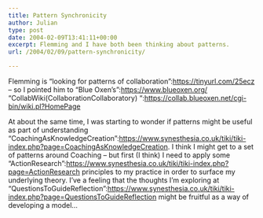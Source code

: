 ```yaml
---
title: Pattern Synchronicity
author: Julian
type: post
date: 2004-02-09T13:41:11+00:00
excerpt: Flemming and I have both been thinking about patterns.
url: /2004/02/09/pattern-synchronicity/

---
```

Flemming is &#8220;looking for patterns of collaboration&#8221;:https://tinyurl.com/25ecz &#8211; so I pointed him to &#8220;Blue Oxen&#8217;s&#8221;:https://www.blueoxen.org/ &#8220;CollabWiki(CollaborationCollaboratory) &#8220;:https://collab.blueoxen.net/cgi-bin/wiki.pl?HomePage 

At about the same time, I was starting to wonder if patterns might be useful as part of understanding &#8220;CoachingAsKnowledgeCreation&#8221;:https://www.synesthesia.co.uk/tiki/tiki-index.php?page=CoachingAsKnowledgeCreation. I think I might get to a set of patterns around Coaching &#8211; but first (I think) I need to apply some &#8220;ActionResearch&#8221;:https://www.synesthesia.co.uk/tiki/tiki-index.php?page=ActionResearch principles to my practice in order to surface my underlying theory. I&#8217;ve a feeling that the thoughts I&#8217;m exploring at &#8220;QuestionsToGuideReflection&#8221;:https://www.synesthesia.co.uk/tiki/tiki-index.php?page=QuestionsToGuideReflection might be fruitful as a way of developing a model&#8230;